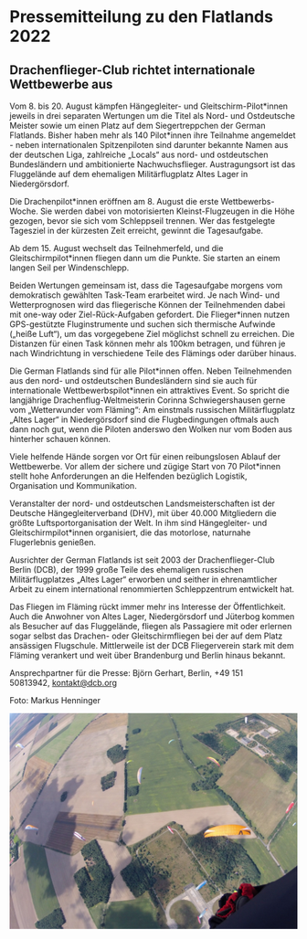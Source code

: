 # Pressemitteilung zu den Flatlands 2022
## Drachenflieger-Club richtet internationale Wettbewerbe aus

Vom 8. bis 20. August kämpfen Hängegleiter- und Gleitschirm-Pilot\*innen jeweils in drei separaten Wertungen um die Titel als Nord- und Ostdeutsche Meister sowie um einen Platz auf dem Siegertreppchen der German Flatlands. Bisher haben mehr als 140 Pilot\*innen ihre Teilnahme angemeldet - neben internationalen Spitzenpiloten sind darunter bekannte Namen aus der deutschen Liga, zahlreiche „Locals“ aus nord- und ostdeutschen Bundesländern und ambitionierte Nachwuchsflieger. Austragungsort ist das Fluggelände auf dem ehemaligen Militärflugplatz Altes Lager in Niedergörsdorf.

Die Drachenpilot\*innen eröffnen am 8. August die erste Wettbewerbs-Woche. Sie werden dabei von motorisierten Kleinst-Flugzeugen in die Höhe gezogen, bevor sie sich vom Schleppseil trennen. Wer das festgelegte Tagesziel in der kürzesten Zeit erreicht, gewinnt die Tagesaufgabe.

Ab dem 15. August wechselt das Teilnehmerfeld, und die Gleitschirmpilot\*innen fliegen dann um die Punkte. Sie starten an einem langen Seil per Windenschlepp. 

Beiden Wertungen gemeinsam ist, dass die Tagesaufgabe morgens vom demokratisch gewählten Task-Team erarbeitet wird. Je nach Wind- und Wetterprognosen wird das fliegerische Können der Teilnehmenden dabei mit one-way oder Ziel-Rück-Aufgaben gefordert. Die Flieger\*innen nutzen GPS-gestützte Fluginstrumente und suchen sich thermische Aufwinde („heiße Luft“), um das vorgegebene Ziel möglichst schnell zu erreichen. Die Distanzen für einen Task können mehr als 100km betragen, und führen je nach Windrichtung in verschiedene Teile des Flämings oder darüber hinaus.

Die German Flatlands sind für alle Pilot\*innen offen. Neben Teilnehmenden aus den nord- und ostdeutschen Bundesländern sind sie auch für internationale Wettbewerbspilot\*innen ein attraktives Event. So spricht die langjährige Drachenflug-Weltmeisterin Corinna Schwiegershausen gerne vom „Wetterwunder vom Fläming“: Am einstmals russischen Militärflugplatz „Altes Lager“ in Niedergörsdorf sind die Flugbedingungen oftmals auch dann noch gut, wenn die Piloten anderswo den Wolken nur vom Boden aus hinterher schauen können. 

Viele helfende Hände sorgen vor Ort für einen reibungslosen Ablauf der Wettbewerbe. Vor allem der sichere und zügige Start von 70 Pilot\*innen stellt hohe Anforderungen an die Helfenden bezüglich Logistik, Organisation und Kommunikation.

Veranstalter der nord- und ostdeutschen Landsmeisterschaften ist der Deutsche Hängegleiterverband (DHV), mit über 40.000 Mitgliedern die größte Luftsportorganisation der Welt. In ihm sind Hängegleiter- und Gleitschirmpilot\*innen organisiert, die das motorlose, naturnahe Flugerlebnis genießen. 

Ausrichter der German Flatlands ist seit 2003 der Drachenflieger-Club Berlin (DCB), der 1999 große Teile des ehemaligen russischen Militärflugplatzes „Altes Lager“ erworben und seither in ehrenamtlicher Arbeit zu einem international renommierten Schleppzentrum entwickelt hat.

Das Fliegen im Fläming rückt immer mehr ins Interesse der Öffentlichkeit. Auch die Anwohner von Altes Lager, Niedergörsdorf und Jüterbog kommen als Besucher auf das Fluggelände, fliegen als Passagiere mit oder erlernen sogar selbst das Drachen- oder Gleitschirmfliegen bei der auf dem Platz ansässigen Flugschule. Mittlerweile ist der DCB Fliegerverein stark mit dem Fläming verankert und weit über Brandenburg und Berlin hinaus bekannt.

Ansprechpartner für die Presse: Björn Gerhart, Berlin, +49 151 50813942, kontakt@dcb.org

Foto: Markus Henninger

![Gleitschirm-Pilot\*innen über Altes Lager](images/gs-wettbewerb-flatlands-altes-lager.jpg)
